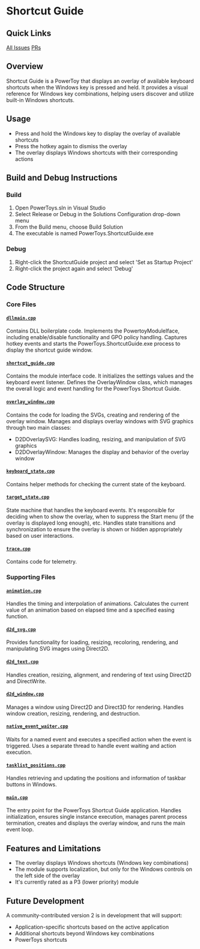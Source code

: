 # Shortcut Guide

## Quick Links

[All Issues](https://github.com/microsoft/PowerToys/issues?q=is%3Aissue%20state%3Aopen%20label%3A%22Product-Shortcut%20Guide%22)
[PRs](https://github.com/microsoft/PowerToys/pulls?q=is%3Apr+is%3Aopen++label%3A%22Product-Shortcut+Guide%22+)

## Overview
Shortcut Guide is a PowerToy that displays an overlay of available keyboard shortcuts when the Windows key is pressed and held. It provides a visual reference for Windows key combinations, helping users discover and utilize built-in Windows shortcuts.

## Usage
- Press and hold the Windows key to display the overlay of available shortcuts
- Press the hotkey again to dismiss the overlay
- The overlay displays Windows shortcuts with their corresponding actions

## Build and Debug Instructions

### Build
1. Open PowerToys.sln in Visual Studio
2. Select Release or Debug in the Solutions Configuration drop-down menu
3. From the Build menu, choose Build Solution
4. The executable is named PowerToys.ShortcutGuide.exe

### Debug
1. Right-click the ShortcutGuide project and select 'Set as Startup Project'
2. Right-click the project again and select 'Debug'

## Code Structure

### Core Files

#### [`dllmain.cpp`](/src/modules/shortcut_guide/dllmain.cpp)
Contains DLL boilerplate code. Implements the PowertoyModuleIface, including enable/disable functionality and GPO policy handling. Captures hotkey events and starts the PowerToys.ShortcutGuide.exe process to display the shortcut guide window.

#### [`shortcut_guide.cpp`](/src/modules/shortcut_guide/shortcut_guide.cpp)
Contains the module interface code. It initializes the settings values and the keyboard event listener. Defines the OverlayWindow class, which manages the overall logic and event handling for the PowerToys Shortcut Guide.

#### [`overlay_window.cpp`](/src/modules/shortcut_guide/overlay_window.cpp)
Contains the code for loading the SVGs, creating and rendering of the overlay window. Manages and displays overlay windows with SVG graphics through two main classes:
- D2DOverlaySVG: Handles loading, resizing, and manipulation of SVG graphics
- D2DOverlayWindow: Manages the display and behavior of the overlay window

#### [`keyboard_state.cpp`](/src/modules/shortcut_guide/keyboard_state.cpp)
Contains helper methods for checking the current state of the keyboard.

#### [`target_state.cpp`](/src/modules/shortcut_guide/target_state.cpp)
State machine that handles the keyboard events. It's responsible for deciding when to show the overlay, when to suppress the Start menu (if the overlay is displayed long enough), etc. Handles state transitions and synchronization to ensure the overlay is shown or hidden appropriately based on user interactions.

#### [`trace.cpp`](/src/modules/shortcut_guide/trace.cpp)
Contains code for telemetry.

### Supporting Files

#### [`animation.cpp`](/src/modules/shortcut_guide/animation.cpp)
Handles the timing and interpolation of animations. Calculates the current value of an animation based on elapsed time and a specified easing function.

#### [`d2d_svg.cpp`](/src/modules/shortcut_guide/d2d_svg.cpp)
Provides functionality for loading, resizing, recoloring, rendering, and manipulating SVG images using Direct2D.

#### [`d2d_text.cpp`](/src/modules/shortcut_guide/d2d_text.cpp)
Handles creation, resizing, alignment, and rendering of text using Direct2D and DirectWrite.

#### [`d2d_window.cpp`](/src/modules/shortcut_guide/d2d_window.cpp)
Manages a window using Direct2D and Direct3D for rendering. Handles window creation, resizing, rendering, and destruction.

#### [`native_event_waiter.cpp`](/src/modules/shortcut_guide/native_event_waiter.cpp)
Waits for a named event and executes a specified action when the event is triggered. Uses a separate thread to handle event waiting and action execution.

#### [`tasklist_positions.cpp`](/src/modules/shortcut_guide/tasklist_positions.cpp)
Handles retrieving and updating the positions and information of taskbar buttons in Windows.

#### [`main.cpp`](/src/modules/shortcut_guide/main.cpp)
The entry point for the PowerToys Shortcut Guide application. Handles initialization, ensures single instance execution, manages parent process termination, creates and displays the overlay window, and runs the main event loop.

## Features and Limitations

- The overlay displays Windows shortcuts (Windows key combinations)
- The module supports localization, but only for the Windows controls on the left side of the overlay
- It's currently rated as a P3 (lower priority) module

## Future Development

A community-contributed version 2 is in development that will support:
- Application-specific shortcuts based on the active application
- Additional shortcuts beyond Windows key combinations
- PowerToys shortcuts

